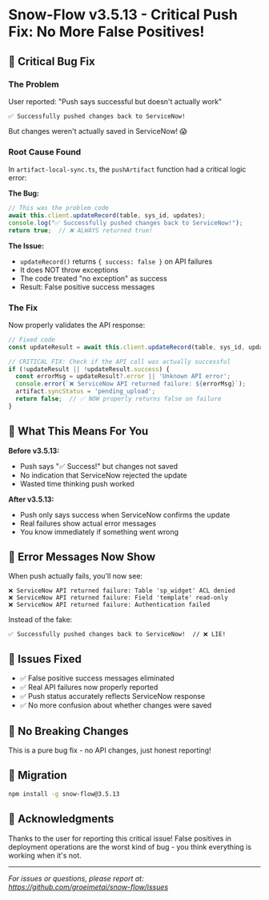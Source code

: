 # Snow-Flow v3.5.13 - Critical Push Fix: No More False Positives!

## 🚨 Critical Bug Fix

### The Problem
User reported: "Push says successful but doesn't actually work"
```
✅ Successfully pushed changes back to ServiceNow!
```
But changes weren't actually saved in ServiceNow! 😱

### Root Cause Found
In `artifact-local-sync.ts`, the `pushArtifact` function had a critical logic error:

**The Bug:**
```javascript
// This was the problem code
await this.client.updateRecord(table, sys_id, updates);
console.log("✅ Successfully pushed changes back to ServiceNow!");
return true;  // ❌ ALWAYS returned true!
```

**The Issue:**
- `updateRecord()` returns `{ success: false }` on API failures
- It does NOT throw exceptions
- The code treated "no exception" as success
- Result: False positive success messages

### The Fix
Now properly validates the API response:

```javascript
// Fixed code
const updateResult = await this.client.updateRecord(table, sys_id, updates);

// CRITICAL FIX: Check if the API call was actually successful
if (!updateResult || !updateResult.success) {
  const errorMsg = updateResult?.error || 'Unknown API error';
  console.error(`❌ ServiceNow API returned failure: ${errorMsg}`);
  artifact.syncStatus = 'pending_upload';
  return false;  // ✅ NOW properly returns false on failure
}
```

## 🎯 What This Means For You

**Before v3.5.13:**
- Push says "✅ Success!" but changes not saved
- No indication that ServiceNow rejected the update
- Wasted time thinking push worked

**After v3.5.13:**
- Push only says success when ServiceNow confirms the update
- Real failures show actual error messages
- You know immediately if something went wrong

## 🔧 Error Messages Now Show

When push actually fails, you'll now see:
```
❌ ServiceNow API returned failure: Table 'sp_widget' ACL denied
❌ ServiceNow API returned failure: Field 'template' read-only
❌ ServiceNow API returned failure: Authentication failed
```

Instead of the fake:
```
✅ Successfully pushed changes back to ServiceNow!  // ❌ LIE!
```

## 🐛 Issues Fixed
- ✅ False positive success messages eliminated
- ✅ Real API failures now properly reported
- ✅ Push status accurately reflects ServiceNow response
- ✅ No more confusion about whether changes were saved

## 🚀 No Breaking Changes
This is a pure bug fix - no API changes, just honest reporting!

## 🔄 Migration
```bash
npm install -g snow-flow@3.5.13
```

## 🙏 Acknowledgments
Thanks to the user for reporting this critical issue! False positives in deployment operations are the worst kind of bug - you think everything is working when it's not.

---

*For issues or questions, please report at: https://github.com/groeimetai/snow-flow/issues*